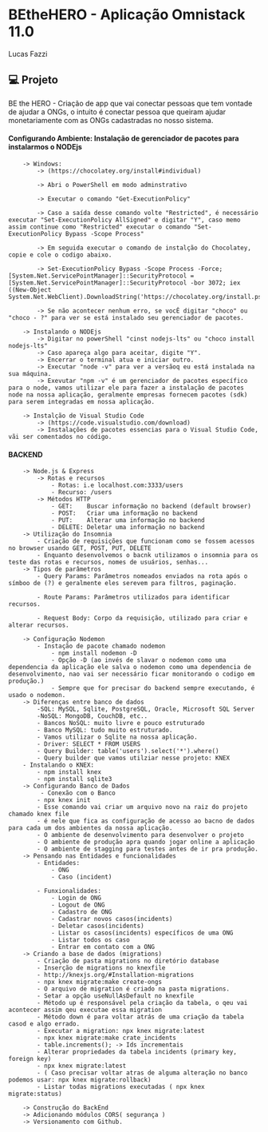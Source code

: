 # BEtheHERO - Aplicação Omnistack 11.0
Lucas Fazzi
## 💻 Projeto

BE the HERO - Criação de app que vai conectar pessoas que tem vontade de ajudar a ONGs, o intuito é conectar pessoa que queiram ajudar monetariamente com as ONGs cadastradas no nosso sistema.


#### Configurando Ambiente: Instalação de gerenciador de pacotes para instalarmos o NODEjs
        -> Windows:
            -> (https://chocolatey.org/install#individual)
            
            -> Abri o PowerShell em modo adminstrativo
            
            -> Executar o comando "Get-ExecutionPolicy"
            
            -> Caso a saída desse comando volte "Restricted", é necessário executar "Set-ExecutionPolicy AllSigned" e digitar "Y", caso memo assim continue como "Restricted" executar o comando "Set-ExecutionPolicy Bypass -Scope Process"
            
            -> Em seguida executar o comando de instalção do Chocolatey, copie e cole o codigo abaixo.
            
            -> Set-ExecutionPolicy Bypass -Scope Process -Force; [System.Net.ServicePointManager]::SecurityProtocol = [System.Net.ServicePointManager]::SecurityProtocol -bor 3072; iex ((New-Object System.Net.WebClient).DownloadString('https://chocolatey.org/install.ps1'))
            
            -> Se não acontecer nenhum erro, se vocÊ digitar "choco" ou "choco - ?" para ver se está instalado seu gerenciador de pacotes.

        -> Instalando o NODEjs
            -> Digitar no powerShell "cinst nodejs-lts" ou "choco install nodejs-lts"
            -> Caso apareça algo para aceitar, digite "Y".
            -> Encerrar o terminal atua e iniciar outro.
            -> Executar "node -v" para ver a versãoq eu está instalada na sua máquina.
            -> Exevutar "npm -v" é um gerenciador de pacotes específico para o node, vamos utilizar ele para fazer a instalação de pacotes node na nossa aplicação, geralmente empresas fornecem pacotes (sdk) para serem integradas em nossa aplicação.

        -> Instalção de Visual Studio Code
            -> (https://code.visualstudio.com/download)
            -> Instalações de pacotes essencias para o Visual Studio Code, vãi ser comentados no código.

#### BACKEND 
        -> Node.js & Express
            -> Rotas e recursos
                - Rotas: i.e localhost.com:3333/users
                - Recurso: /users
            -> Métodos HTTP
                - GET:    Buscar informação no backend (default browser)
                - POST:   Criar uma informação no backend
                - PUT:    Alterar uma informação no backend
                - DELETE: Deletar uma informação no backend
        -> Utilização do Insomnia
            - Criação de requisições que funcionam como se fossem acessos no browser usando GET, POST, PUT, DELETE
            - Enquanto desenvolvemos o bacnk utilizamos o insomnia para os teste das rotas e recursos, nomes de usuários, senhas... 
        -> Tipos de parâmetros
            - Query Params: Parâmetros nomeados enviados na rota após o símboo de (?) e geralmente eles serevem para filtros, paginação.

            - Route Params: Parâmetros utilizados para identificar recursos.

            - Request Body: Corpo da requisição, utilizado para criar e alterar recursos.

        -> Configuração Nodemon
            - Instação de pacote chamado nodemon
                - npm install nodemon -D
                - Opção -D (ao invés de slavar o nodemon como uma dependencia da aplicação ele salva o nodemon como uma dependencia de desenvolvimento, nao vai ser necessário ficar monitorando o codigo em produção.)
                - Sempre que for precisar do backend sempre executando, é usado o nodemon.
        -> Diferenças entre banco de dados
            -SQL: MySQL, Sqlite, PostgreSQL, Oracle, Microsoft SQL Server
            -NoSQL: MongoDB, CouchDB, etc..
            - Bancos NoSQL: muito livre e pouco estruturado
            - Banco MySQL: tudo muito estruturado.
            - Vamos utilizar o Sqlite na nossa aplicação.
            - Driver: SELECT * FROM USERS
            - Query Builder: table('users').select('*').where()
            - Query builder que vamos utilziar nesse projeto: KNEX
        - Instalando o KNEX:
            - npm install knex
            - npm install sqlite3
        -> Configurando Banco de Dados
             - Conexão com o Banco
            - npx knex init
            - Esse comando vai criar um arquivo novo na raiz do projeto chamado knex file
            - é nele que fica as configuração de acesso ao bacno de dados para cada um dos ambientes da nossa aplicação.
            - O ambiente de desenvolvimento para desenvolver o projeto
            - O ambiente de produção apra quando jogar online a aplicação
            - O ambiente de stagging para testes antes de ir pra produção.
        -> Pensando nas Entidades e funcionalidades
            - Entidades:
                - ONG
                - Caso (incident)
            
            - Funxionalidades:
                - Login de ONG
                - Logout de ONG
                - Cadastro de ONG
                - Cadastrar novos casos(incidents)
                - Deletar casos(incidents)
                - Listar os casos(incidents) específicos de uma ONG
                - Listar todos os caso
                - Entrar em contato com a ONG
        -> Criando a base de dados (migrations)
            - Criação de pasta migrations no diretório database
            - Inserção de migrations no knexfile
            - http://knexjs.org/#Installation-migrations
            - npx knex migrate:make create-ongs
            - O arquivo de migration é criado na pasta migrations.
            - Setar a opção useNullAsDefault no knexfile
            - Método up é responsável pela criação da tabela, o qeu vai acontecer assim qeu executae essa migration
            - Método down é para voltar atrás de uma criação da tabela casod e algo errado.
            - Executar a migration: npx knex migrate:latest
            - npx knex migrate:make crate_incidents
            - table.increments(); -> Ids incrementais 
            - Alterar propriedades da tabela incidents (primary key, foreign key)
            - npx knex migrate:latest
            - ( Caso precisar voltar atras de alguma alteração no banco podemos usar: npx knex migrate:rollback)
            - Listar todas migrations executadas ( npx knex migrate:status)

        -> Construção do BackEnd
        -> Adicionando módulos CORS( segurança )
        -> Versionamento com Github.
        